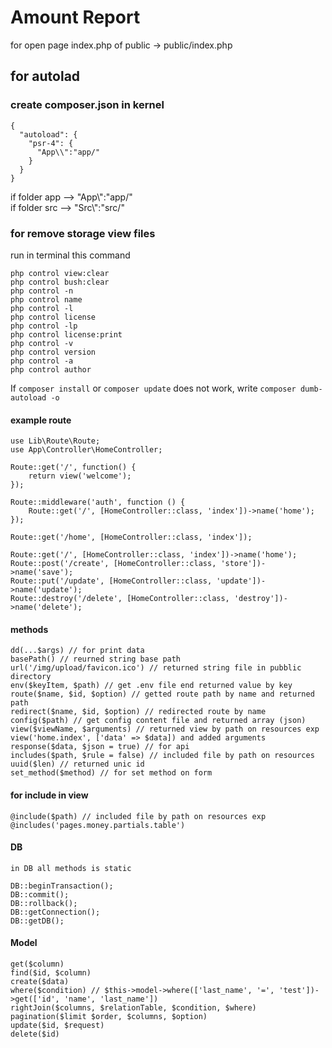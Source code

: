 # Amount Report
for open page index.php of public -> public/index.php

## for autolad

### create composer.json in kernel

    {
      "autoload": {
        "psr-4": {
          "App\\":"app/"
        }
      }
    }
    
if folder app --> "App\\":"app/"
<br />
if folder src --> "Src\\":"src/"
<br />

    
### for remove storage view files
run in terminal this command

    php control view:clear
    php control bush:clear
    php control -n
    php control name
    php control -l
    php control license
    php control -lp
    php control license:print
    php control -v
    php control version
    php control -a
    php control author

If `composer install` or `composer update` does not work, write `composer dumb-autoload -o`

#### example route

    use Lib\Route\Route;
    use App\Controller\HomeController;

    Route::get('/', function() {
        return view('welcome');
    });
    
    Route::middleware('auth', function () {
        Route::get('/', [HomeController::class, 'index'])->name('home');
    });
    
    Route::get('/home', [HomeController::class, 'index']);
    
    Route::get('/', [HomeController::class, 'index'])->name('home');
    Route::post('/create', [HomeController::class, 'store'])->name('save');
    Route::put('/update', [HomeController::class, 'update'])->name('update');
    Route::destroy('/delete', [HomeController::class, 'destroy'])->name('delete');


#### methods

    dd(...$args) // for print data
    basePath() // reurned string base path
    url('/img/upload/favicon.ico') // returned string file in pubblic directory
    env($keyItem, $path) // get .env file end returned value by key
    route($name, $id, $option) // getted route path by name and returned path
    redirect($name, $id, $option) // redirected route by name
    config($path) // get config content file and returned array (json)
    view($viewName, $arguments) // returned view by path on resources exp view('home.index', ['data' => $data]) and added arguments
    response($data, $json = true) // for api
    includes($path, $rule = false) // included file by path on resources
    uuid($len) // returned unic id
    set_method($method) // for set method on form
    
    
#### for include in view 

    @include($path) // included file by path on resources exp @includes('pages.money.partials.table')
    
#### DB

    in DB all methods is static
    
    DB::beginTransaction();
    DB::commit();
    DB::rollback();
    DB::getConnection();
    DB::getDB();
    
#### Model

    get($column)
    find($id, $column)
    create($data)
    where($condition) // $this->model->where(['last_name', '=', 'test'])->get(['id', 'name', 'last_name'])
    rightJoin($columns, $relationTable, $condition, $where)
    pagination($limit $order, $columns, $option)
    update($id, $request)
    delete($id)
